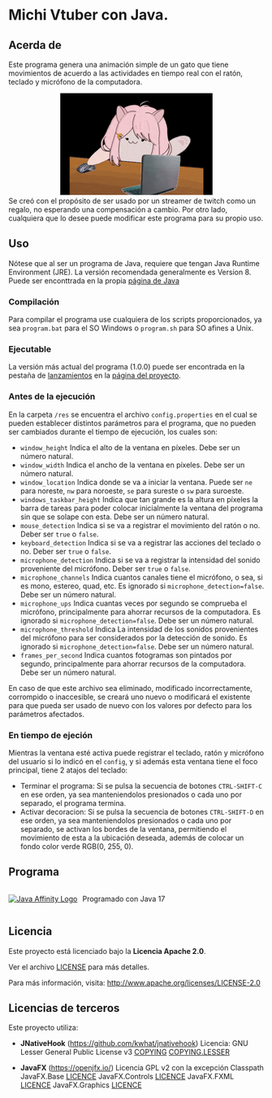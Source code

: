 Michi Vtuber con Java.
======================

## Acerda de
Este programa genera una animación simple de un gato que tiene movimientos de acuerdo a las actividades en tiempo real con el ratón, teclado y micrófono de la computadora.
<div style="text-align:center;">
  <img src="./res/example.gif" alt="Gif de cómo se ve el programa" width="300" height="200">
</div>
Se creó con el propósito de ser usado por un streamer de twitch como un regalo, no esperando una compensación a cambio. Por otro lado, cualquiera que lo desee puede modificar este programa para su propio uso.

## Uso
Nótese que al ser un programa de Java, requiere que tengan Java Runtime Environment (JRE). La versión recomendada generalmente es Version 8. Puede ser enconttrada en la propia [página de Java](https://www.java.com/es/download/manual.jsp)

### Compilación
Para compilar el programa use cualquiera de los scripts proporcionados, ya sea `program.bat` para el SO Windows o `program.sh` para SO afines a Unix.

### Ejecutable
La versión más actual del programa (1.0.0) puede ser encontrada en la pestaña de [lanzamientos](https://gitlab.com/rnunovaldes/vtube-michi/-/releases/1.0.0) en la [página del proyecto](https://gitlab.com/rnunovaldes/vtube-michi).

### Antes de la ejecución
En la carpeta `/res` se encuentra el archivo `config.properties` en el cual se pueden establecer distintos parámetros para el programa, que no pueden ser cambiados durante el tiempo de ejecución, los cuales son:
 * `window_height` Indica el alto de la ventana en píxeles. Debe ser un número natural.
 * `window_width` Indica el ancho de la ventana en píxeles. Debe ser un número natural.
 * `window_location` Indica donde se va a iniciar la ventana. Puede ser `ne` para noreste, `nw` para noroeste, `se` para sureste o `sw` para suroeste.
 * `windows_taskbar_height` Indica que tan grande es la altura en píxeles la barra de tareas para poder colocar inicialmente la ventana del programa sin que se solape con esta. Debe ser un número natural.
 * `mouse_detection` Indica si se va a registrar el movimiento del ratón o no. Deber ser `true` o `false`.
 * `keyboard_detection` Indica si se va a registrar las acciones del teclado o no. Deber ser `true` o `false`.
 * `microphone_detection` Indica si se va a registrar la intensidad del sonido proveniente del micrófono. Deber ser `true` o `false`.
 * `microphone_channels` Indica cuantos canales tiene el micrófono, o sea, si es mono, estereo, quad, etc. Es ignorado si `microphone_detection=false`. Debe ser un número natural.
 * `microphone_ups` Indica cuantas veces por segundo se comprueba el micrófono, principalmente para ahorrar recursos de la computadora. Es ignorado si `microphone_detection=false`. Debe ser un número natural.
 * `microphone_threshold` Indica La intensidad de los sonidos provenientes del micrófono para ser considerados por la detección de sonido. Es ignorado si `microphone_detection=false`. Debe ser un número natural.
 * `frames_per_second` Indica cuantos fotogramas son pintados por segundo, principalmente para ahorrar recursos de la computadora. Debe ser un número natural.

 En caso de que este archivo sea eliminado, modificado incorrectamente, corrompido o inaccesible, se creará uno nuevo o modificará el existente para que pueda ser usado de nuevo con los valores por defecto para los parámetros afectados.

 ### En tiempo de ejeción
Mientras la ventana esté activa puede registrar el teclado, ratón y micrófono del usuario si lo indicó en el `config`, y si además esta ventana tiene el foco principal, tiene 2 atajos del teclado:
 * Terminar el programa: Si se pulsa la secuencia de botones `CTRL-SHIFT-C` en ese orden, ya sea manteniendolos presionados o cada uno por separado, el programa termina.
 * Activar decoracion: Si se pulsa la secuencia de botones `CTRL-SHIFT-D` en ese orden, ya sea manteniendolos presionados o cada uno por separado, se activan los bordes de la ventana, permitiendo el movimiento de esta a la ubicación deseada, además de colocar un fondo color verde RGB(0, 255, 0).

## Programa
<div style="display: flex; align-items: center;">
  <a href="https://dev.java">
    <img src="https://dev.java/assets/images/java-affinity-logo-icode-lg.png" alt="Java Affinity Logo" width="70px" />
  </a>
  <p style="margin-left: 10px;">Programado con Java 17</p>
</div>

## Licencia
Este proyecto está licenciado bajo la **Licencia Apache 2.0**.

Ver el archivo [LICENSE](LICENSE) para más detalles.

Para más información, visita: http://www.apache.org/licenses/LICENSE-2.0

## Licencias de terceros
Este proyecto utiliza:

- **JNativeHook** (https://github.com/kwhat/jnativehook)
  Licencia: GNU Lesser General Public License v3
  [COPYING](legal/jnativehook-2.2.2/COPYING.md)
  [COPYING.LESSER](legal/jnativehook-2.2.2/COPYING.LESSER.md)

- **JavaFX** (https://openjfx.io/)
  Licencia GPL v2 con la excepción Classpath
  JavaFX.Base [LICENCE](legal/javafx-17.0.15/javafx.base/LICENSE)
  JavaFX.Controls [LICENCE](legal/javafx-17.0.15/javafx.controls/LICENSE)
  JavaFX.FXML [LICENCE](legal/javafx-17.0.15/javafx.fxml/LICENSE)
  JavaFX.Graphics [LICENCE](legal/javafx-17.0.15/javafx.graphics/LICENSE)
